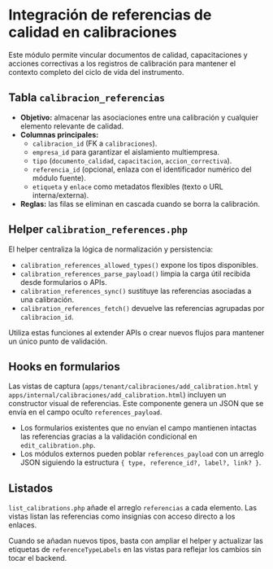 # Integración de referencias de calidad en calibraciones

Este módulo permite vincular documentos de calidad, capacitaciones y acciones correctivas a los registros de calibración para mantener el contexto completo del ciclo de vida del instrumento.

## Tabla `calibracion_referencias`

* **Objetivo:** almacenar las asociaciones entre una calibración y cualquier elemento relevante de calidad.
* **Columnas principales:**
  * `calibracion_id` (FK a `calibraciones`).
  * `empresa_id` para garantizar el aislamiento multiempresa.
  * `tipo` (`documento_calidad`, `capacitacion`, `accion_correctiva`).
  * `referencia_id` (opcional, enlaza con el identificador numérico del módulo fuente).
  * `etiqueta` y `enlace` como metadatos flexibles (texto o URL interna/externa).
* **Reglas:** las filas se eliminan en cascada cuando se borra la calibración.

## Helper `calibration_references.php`

El helper centraliza la lógica de normalización y persistencia:

* `calibration_references_allowed_types()` expone los tipos disponibles.
* `calibration_references_parse_payload()` limpia la carga útil recibida desde formularios o APIs.
* `calibration_references_sync()` sustituye las referencias asociadas a una calibración.
* `calibration_references_fetch()` devuelve las referencias agrupadas por `calibracion_id`.

Utiliza estas funciones al extender APIs o crear nuevos flujos para mantener un único punto de validación.

## Hooks en formularios

Las vistas de captura (`apps/tenant/calibraciones/add_calibration.html` y `apps/internal/calibraciones/add_calibration.html`) incluyen un constructor visual de referencias. Este componente genera un JSON que se envía en el campo oculto `references_payload`.

* Los formularios existentes que no envían el campo mantienen intactas las referencias gracias a la validación condicional en `edit_calibration.php`.
* Los módulos externos pueden poblar `references_payload` con un arreglo JSON siguiendo la estructura `{ type, reference_id?, label?, link? }`.

## Listados

`list_calibrations.php` añade el arreglo `referencias` a cada elemento. Las vistas listan las referencias como insignias con acceso directo a los enlaces.

Cuando se añadan nuevos tipos, basta con ampliar el helper y actualizar las etiquetas de `referenceTypeLabels` en las vistas para reflejar los cambios sin tocar el backend.

